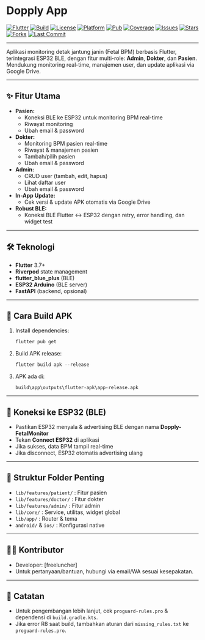 # Dopply App

[![Flutter](https://img.shields.io/badge/Flutter-3.7.0-blue?logo=flutter)](https://flutter.dev)
[![Build](https://img.shields.io/github/actions/workflow/status/freeluncher/dopply_app/flutter.yml?branch=main&label=build)](../../actions)
[![License](https://img.shields.io/github/license/freeluncher/dopply_app)](LICENSE)
[![Platform](https://img.shields.io/badge/platform-Android%20%7C%20iOS-green)](../../)
[![Pub](https://img.shields.io/pub/v/flutter_blue_plus?label=flutter_blue_plus)](https://pub.dev/packages/flutter_blue_plus)
[![Coverage](https://img.shields.io/badge/coverage-auto-brightgreen)](coverage/lcov.info)
[![Issues](https://img.shields.io/github/issues/freeluncher/dopply_app)](../../issues)
[![Stars](https://img.shields.io/github/stars/freeluncher/dopply_app?style=social)](../../stargazers)
[![Forks](https://img.shields.io/github/forks/freeluncher/dopply_app?style=social)](../../network/members)
[![Last Commit](https://img.shields.io/github/last-commit/freeluncher/dopply_app)](../../commits/main)

---

Aplikasi monitoring detak jantung janin (Fetal BPM) berbasis Flutter, terintegrasi ESP32 BLE, dengan fitur multi-role: **Admin**, **Dokter**, dan **Pasien**. Mendukung monitoring real-time, manajemen user, dan update aplikasi via Google Drive.

---

## ✨ Fitur Utama
- **Pasien:**
  - Koneksi BLE ke ESP32 untuk monitoring BPM real-time
  - Riwayat monitoring
  - Ubah email & password
- **Dokter:**
  - Monitoring BPM pasien real-time
  - Riwayat & manajemen pasien
  - Tambah/pilih pasien
  - Ubah email & password
- **Admin:**
  - CRUD user (tambah, edit, hapus)
  - Lihat daftar user
  - Ubah email & password
- **In-App Update:**
  - Cek versi & update APK otomatis via Google Drive
- **Robust BLE:**
  - Koneksi BLE Flutter <-> ESP32 dengan retry, error handling, dan widget test

---

## 🛠️ Teknologi
- **Flutter** 3.7+
- **Riverpod** state management
- **flutter_blue_plus** (BLE)
- **ESP32 Arduino** (BLE server)
- **FastAPI** (backend, opsional)

---

## 🚀 Cara Build APK
1. Install dependencies:
   ```powershell
   flutter pub get
   ```
2. Build APK release:
   ```powershell
   flutter build apk --release
   ```
3. APK ada di:
   ```
   build\app\outputs\flutter-apk\app-release.apk
   ```

---

## 📡 Koneksi ke ESP32 (BLE)
- Pastikan ESP32 menyala & advertising BLE dengan nama **Dopply-FetalMonitor**
- Tekan **Connect ESP32** di aplikasi
- Jika sukses, data BPM tampil real-time
- Jika disconnect, ESP32 otomatis advertising ulang

---

## 📁 Struktur Folder Penting
- `lib/features/patient/` : Fitur pasien
- `lib/features/doctor/`  : Fitur dokter
- `lib/features/admin/`   : Fitur admin
- `lib/core/`             : Service, utilitas, widget global
- `lib/app/`              : Router & tema
- `android/` & `ios/`     : Konfigurasi native

---

## 👨‍💻 Kontributor
- Developer: [freeluncher]
- Untuk pertanyaan/bantuan, hubungi via email/WA sesuai kesepakatan.

---

## 📝 Catatan
- Untuk pengembangan lebih lanjut, cek `proguard-rules.pro` & dependensi di `build.gradle.kts`.
- Jika error R8 saat build, tambahkan aturan dari `missing_rules.txt` ke `proguard-rules.pro`.
